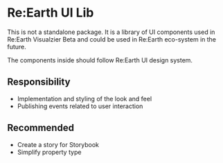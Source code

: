 # Re:Earth UI Lib

This is not a standalone package. It is a library of UI components used in Re:Earth Visualzier Beta and could be used in Re:Earth eco-system in the future.

The components inside should follow Re:Earth UI design system.

## Responsibility

- Implementation and styling of the look and feel
- Publishing events related to user interaction

## Recommended

- Create a story for Storybook
- Simplify property type

